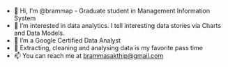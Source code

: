 - 👋 Hi, I’m @brammap - Graduate student in Management Information System
- 👀 I’m interested in data analytics. I tell interesting data stories via Charts and Data Models.
- 🌱 I’m a Google Certified Data Analyst
- 💞️ Extracting, cleaning and analysing data is my favorite pass time
- 📫 You can reach me at brammasakthip@gmail.com

<!---
brammap/brammap is a ✨ special ✨ repository because its `README.md` (this file) appears on your GitHub profile.
You can click the Preview link to take a look at your changes.
--->
